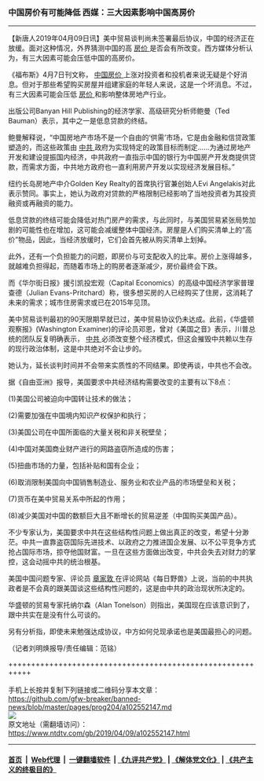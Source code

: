 ### 中国房价有可能降低 西媒：三大因素影响中国高房价
------------------------

<div class="post_content" itemprop="articleBody">
 <p>
  【新唐人2019年04月09日讯】美中贸易谈判尚未签署最后协议，中国的经济正在放缓。面对这种情况，外界猜测中国的高
  <a href="https://www.ntdtv.com/gb/房价.htm">
   房价
  </a>
  是否会有所改变。西方媒体分析认为，有三大因素可能会压低中国的高房价。
 </p>
 <p>
  《福布斯》4月7日刊文称，
  <a href="https://www.ntdtv.com/gb/中国房价.htm">
   中国房价
  </a>
  上涨对投资者和投机者来说无疑是个好消息。但对于那些希望购买房屋并组建家庭的年轻人来说，这是一个坏消息。不过，有三大因素可能会压低
  <a href="https://www.ntdtv.com/gb/房价.htm">
   房价
  </a>
  和影响整体房地产行业。
 </p>
 <p>
  出版公司Banyan Hill Publishing的经济学家、高级研究分析师鲍曼（Ted Bauman）表示，其中之一是低息贷款的终结。
 </p>
 <p>
  鲍曼解释说，“中国房地产市场不是一个自由的‘供需’市场，它是由金融和信贷政策塑造的，而这些政策由
  <a href="https://www.ntdtv.com/gb/中共.htm">
   中共
  </a>
  政府为实现特定的政策目标而制定……为通过房地产开发和建设提振国内经济，中共政府一直指示中国的银行为中国房产开发商提供贷款，而需求方面，中共地方政府也一直利用房产开发以实现经济发展目标。”
 </p>
 <p>
  纽约长岛房地产中介Golden Key Realty的首席执行官兼创始人Evi Angelakis对此表示赞同。事实上，她认为政府对贷款的严格限制已经影响了当地投资者为其投资融资或再融资的能力。
 </p>
 <p>
  低息贷款的终结可能会降低对热门房产的需求，与此同时，与美国贸易紧张局势加剧的可能性也在增加，这可能会减缓整体中国经济。房屋是人们购买清单上的“高价”物品，因此，当经济放缓时，它们会首先被从购买清单上划掉。
 </p>
 <p>
  此外，还有一个负担能力的问题，即房价与可支配收入的比率。房价上涨得越多，就越难负担得起，而随着市场上的购房者逐渐减少，房价最终会下跌。
 </p>
 <p>
  而《华尔街日报》援引凯投宏观（Capital Economics）的高级中国经济学家普理查德（Julian Evans-Pritchard）称，很多想买房的人已经购买了住房，这消耗了未来的需求；城市住房需求或已在2015年见顶。
 </p>
 <p>
  美中贸易谈判最初的90天限期早就已过，美中贸易协议仍未达成。此前，《华盛顿观察报》(Washington Examiner)的评论员邓恩，曾对《美国之音》表示，川普总统的团队反复明确表示，
  <a href="https://www.ntdtv.com/gb/中共.htm">
   中共
  </a>
  必须改变整个经济模式，但这会摧毁中共赖以生存的现行政治体制，这是中共绝对不会让步的。
 </p>
 <p>
  她认为，延长谈判时间并不会带来实质性的不同结果。即使再谈，中共也不会改。
 </p>
 <p>
  据《自由亚洲》报导，美国要求中共经济结构需要改变的主要有以下8点：
 </p>
 <p>
  (1)美国公司被迫向中国转让技术的做法；
 </p>
 <p>
  (2)需要加强在中国境内知识产权保护和执行；
 </p>
 <p>
  (3)美国公司在中国所面临的大量关税和非关税壁垒；
 </p>
 <p>
  (4)中国对美国商业财产进行的网路盗窃所造成的伤害；
 </p>
 <p>
  (5)扭曲市场的力量，包括补贴和国有企业；
 </p>
 <p>
  (6)取消限制美国向中国销售制造业、服务业和农业产品的市场壁垒和关税；
 </p>
 <p>
  (7)货币在美中贸易关系中所起的作用；
 </p>
 <p>
  (8)减少美国对中国的数额巨大且不断增长的贸易逆差（中国购买美国产品）。
 </p>
 <p>
  不少专家认为，美国要求中共在这些结构性问题上做出真正的改变，希望十分渺茫。中共一直靠盗窃国际先进技术、以政府之力推进国企发展、以不公平竞争方式抢占国际市场，掠夺他国财富。一旦在这些方面做出改变，中共会失去对财力的掌控，这会动摇中共的统治根基。
 </p>
 <p>
  美国中国问题专家、评论员
  <a href="https://www.ntdtv.com/gb/章家敦.htm">
   章家敦
  </a>
  在评论网站《每日野兽》上说，当前的中共执政者是不会真的跟美国谈这些结构性问题的，这是由中共的政治现状所决定的。
 </p>
 <p>
  华盛顿的贸易专家托纳尔森（Alan Tonelson）则指出，美国现在应该意识到了，跟中共实在是没有什么可谈的。
 </p>
 <p>
  另有分析指，即使未来勉强达成协议，中方如何兑现承诺也是美国最担心的问题。
 </p>
 <p>
  （记者刘明焕报导/责任编辑：范铭）
 </p>
 <div class="single_ad">
 </div>
</div>

+++++++++++++++++++++++++++++++++++++++++++++++++++++++++++<br/><br/>
手机上长按并复制下列链接或二维码分享本文章：<br/>
https://github.com/gfw-breaker/banned-news/blob/master/pages/prog204/a102552147.md <br/>
<a href='https://github.com/gfw-breaker/banned-news/blob/master/pages/prog204/a102552147.md'><img src='https://github.com/gfw-breaker/banned-news/blob/master/pages/prog204/a102552147.md.png'/></a> <br/>
原文地址（需翻墙访问）：https://www.ntdtv.com/gb/2019/04/09/a102552147.html


------------------------
#### [首页](https://github.com/gfw-breaker/banned-news/blob/master/README.md) &nbsp;|&nbsp; [Web代理](https://github.com/labour-camp/helloworld) &nbsp;|&nbsp; [一键翻墙软件](https://github.com/gfw-breaker/nogfw/blob/master/README.md) &nbsp;| [《九评共产党》](https://github.com/gfw-breaker/9ping.md/blob/master/README.md#九评之一评共产党是什么) | [《解体党文化》](https://github.com/gfw-breaker/jtdwh.md/blob/master/README.md) | [《共产主义的终极目的》](https://github.com/gfw-breaker/gczydzjmd.md/blob/master/README.md)

